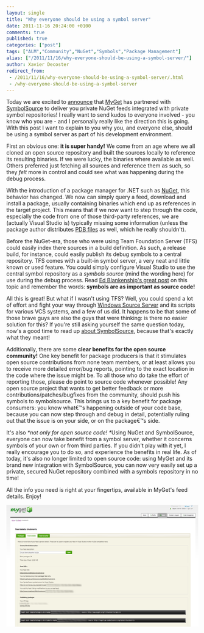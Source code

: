 ```yaml
---
layout: single
title: "Why everyone should be using a symbol server"
date: 2011-11-16 20:24:00 +0100
comments: true
published: true
categories: ["post"]
tags: ["ALM","Community","NuGet","Symbols","Package Management"]
alias: ["/2011/11/16/why-everyone-should-be-using-a-symbol-server/"]
author: Xavier Decoster
redirect_from:
 - /2011/11/16/why-everyone-should-be-using-a-symbol-server/.html
 - /why-everyone-should-be-using-a-symbol-server
---
```

<p>Today we are excited to <a href="http://blog.maartenballiauw.be/post/2011/11/16/Publishing-symbol-packages-for-a-MyGet-feed.aspx" target="_blank">announce</a> that <a href="http://www.myget.org" target="_blank">MyGet</a> has partnered with <a href="http://www.symbolsource.org" target="_blank">SymbolSource</a> to deliver you private NuGet feeds integrated with private symbol repositories! I really want to send kudos to everyone involved - you know who you are - and I personally really like the direction this is going. With this post I want to explain to you why you, and everyone else, should be using a symbol server as part of his development environment.</p>

<p>First an obvious one: <strong>it is super handy!</strong> We come from an age where we all cloned an open source repository and built the sources locally to reference its resulting binaries. If we were lucky, the binaries where available as well. Others preferred just fetching all sources and reference them as such, so they <em>felt</em> more in control and could see what was happening during the debug process.</p>

<p>With the introduction of a package manager for .NET such as <a href="http://www.nuget.org" target="_blank">NuGet</a>, this behavior has changed. We now can simply query a feed, download and install a package, usually containing binaries which end up as references in the target project. This means that if we now want to step through the code, especially the code from one of those third-party references, we are (actually Visual Studio is) typically missing some information (unless the package author distributes <a href="http://www.wintellect.com/CS/blogs/jrobbins/archive/2009/05/11/pdb-files-what-every-developer-must-know.aspx" target="_blank">PDB files</a> as well, which he really shouldn't).</p>

<p>Before the NuGet-era, those who were using Team Foundation Server (TFS) could easily index there sources in a build definition. As such, a release build, for instance, could easily publish its debug symbols to a central repository. TFS comes with a built-in symbol server, a very neat and little known or used feature. You could simply configure Visual Studio to use the central symbol repository as a <em>symbols source</em> (mind the wording here) for use during the debug process. Read <a href="http://www.edsquared.com/2011/02/12/Source+Server+And+Symbol+Server+Support+In+TFS+2010.aspx" target="_blank">Ed Blankenship's great post</a> on this topic and remember the words: <strong>symbols are as important as source code!</strong> </p>

<p>All this is great! But what if I wasn't using TFS? Well, you could spend a lot of effort and fight your way through <a href="http://msdn.microsoft.com/en-us/library/ms680641%28v=vs.85%29.aspx" target="_blank">Windows Source Server</a> and its scripts for various VCS systems, and a few of us did. It happens to be that some of those brave guys are also the guys that were thinking: is there no easier solution for this? If you're still asking yourself the same question today, now's a good time to read up <a href="http://www.symbolsource.org/Public/Home/About" target="_blank">about SymbolSource</a>, because that's exactly what they meant!</p>

<p>Additionally, there are some <strong>clear benefits for the open source community!</strong> One key benefit for package producers is that it stimulates open source contributions from none team members, or at least allows you to receive more detailed error/bug reports, pointing to the exact location in the code where the issue might be. To all those who do take the effort of reporting those, please do point to source code whenever possible! Any open source project that wants to get better feedback or more contributions/patches/bugfixes from the community, should push his symbols to symbolsource. This brings us to a key benefit for package consumers: you know what€™s happening outside of your code base, because you can now step through and debug in detail, potentially ruling out that the issue is on your side, or on the package€™s side.</p>

<p>It's also <em>*not only for open source code! *</em>Using NuGet and SymbolSource, everyone can now take benefit from a symbol server, whether it concerns symbols of your own or from third parties. If you didn't play with it yet, I really encourage you to do so, and experience the benefits in real life. As of today, it's also no longer limited to open source code: using MyGet and its brand new integration with SymbolSource, you can now very easily set up a private, secured NuGet repository combined with a symbols repository in no time! </p>

<p>All the info you need is right at your fingertips, available in MyGet's feed details. Enjoy!</p>

<p><a href="/images/2011-11-16/image.png"><img src="/images/2011-11-16/image.png" alt="" width="600px" /></a></p>
